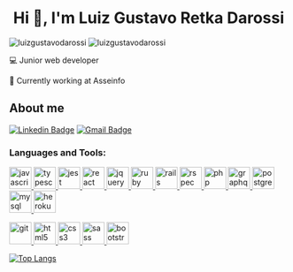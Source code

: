 <h1 align="center">Hi 👋, I'm Luiz Gustavo Retka Darossi</h1>

<!-- <img align="right" width="400px" src="./e84617ca70742151120affdfa77ebb2e-1.gif"> -->

<p disabled align="left"> 
  <img src="https://komarev.com/ghpvc/?username=luizgustavodarossi&label=Profile%20views&color=0e75b6&style=flat" alt="luizgustavodarossi" />
  <img src="https://wakatime.com/badge/user/bfeb484f-9ae9-47e1-84e4-8b21c4f629b8.svg" alt="luizgustavodarossi" />
</p>

<!-- ## I'm Luiz Gustavo Retka Darossi! -->
:computer: Junior web developer

:briefcase: Currently working at Asseinfo

## About me

[![Linkedin Badge](https://img.shields.io/badge/-LinkedIn-blue?style=flat-square&logo=Linkedin&logoColor=white&link=https://www.linkedin.com/in/luiz-gustavo-retka-darossi-78b207183/)](https://www.linkedin.com/in/luizgustavodarossi/)
[![Gmail Badge](https://img.shields.io/badge/-Gmail-c14438?style=flat-square&logo=Gmail&logoColor=white&link=mailto:luizgustavodarossi@gmail.com)](mailto:luizgustavodarossi@gmail.com)

<h3 align="left">Languages and Tools:</h3>
<p align="left"> 
  <a href="https://developer.mozilla.org/en-US/docs/Web/JavaScript" target="_blank">  
    <img src="https://cdn.jsdelivr.net/gh/devicons/devicon/icons/javascript/javascript-plain.svg" alt="javascript" width="40" height="40"/>    
  </a>
  
  <a href="https://www.typescriptlang.org/" target="_blank">     
    <img src="https://cdn.jsdelivr.net/gh/devicons/devicon/icons/typescript/typescript-plain.svg" alt="typescript" width="40" height="40"/>
  </a>
  
  <a href="https://jestjs.io/" target="_blank" rel="noreferrer">     
    <img src="https://cdn.jsdelivr.net/gh/devicons/devicon/icons/jest/jest-plain.svg" alt="jest" width="40" height="40"/>    
  </a>
  
  <a href="https://reactjs.org/" target="_blank">     
    <img src="https://cdn.jsdelivr.net/gh/devicons/devicon/icons/react/react-original.svg" alt="react" width="40" height="40"/>
  </a>
  
  <a href="https://jquery.com/" target="_blank" rel="noreferrer">     
    <img src="https://cdn.jsdelivr.net/gh/devicons/devicon/icons/jquery/jquery-original.svg" alt="jquery" width="40" height="40"/>    
  </a>
  
  <a href="https://www.ruby-lang.org/en/" target="_blank" rel="noreferrer"> 
    <img src="https://cdn.jsdelivr.net/gh/devicons/devicon/icons/ruby/ruby-original.svg" alt="ruby" width="40" height="40"/>     
  </a>
  
  <a href="https://rubyonrails.org" target="_blank" rel="noreferrer"> 
    <img src="https://cdn.jsdelivr.net/gh/devicons/devicon/icons/rails/rails-plain.svg" alt="rails" width="40" height="40"/>    
  </a>
  
  <a href="https://rspec.info/" target="_blank" rel="noreferrer"> 
    <img src="https://cdn.jsdelivr.net/gh/devicons/devicon/icons/rspec/rspec-original.svg" alt="rspec" width="40" height="40"/>    
  </a>
  
  <a href="https://www.php.net" target="_blank">     
    <img src="https://cdn.jsdelivr.net/gh/devicons/devicon/icons/php/php-plain.svg" alt="php" width="40" height="40"/>
  </a>
  
  <a href="https://graphql.org/" target="_blank" rel="noreferrer">     
    <img src="https://cdn.jsdelivr.net/gh/devicons/devicon/icons/graphql/graphql-plain.svg" alt="graphql" width="40" height="40"/>
  </a>
 
  <a href="https://www.postgresql.org/" target="_blank">     
    <img src="https://cdn.jsdelivr.net/gh/devicons/devicon/icons/postgresql/postgresql-plain.svg" alt="postgresql" width="40" height="40"/>     
  </a>
  
  <a href="https://www.mysql.com/" target="_blank">     
    <img src="https://cdn.jsdelivr.net/gh/devicons/devicon/icons/mysql/mysql-original.svg" alt="mysql" width="40" height="40"/>
  </a>
  
  <a href="https://www.heroku.com/home" target="_blank" rel="noreferrer">     
    <img src="https://cdn.jsdelivr.net/gh/devicons/devicon/icons/heroku/heroku-original.svg" alt="heroku" width="40" height="40"/>    
  </a>
</p>

<p align="left">
  <a href="https://git-scm.com/" target="_blank"> 
    <img src="https://cdn.jsdelivr.net/gh/devicons/devicon/icons/git/git-original.svg" alt="git" width="40" height="40"/>
  </a>
  
  <a href="https://www.w3.org/html/" target="_blank" rel="noreferrer">     
    <img src="https://cdn.jsdelivr.net/gh/devicons/devicon/icons/html5/html5-original.svg" alt="html5" width="40" height="40"/>
  </a>
  
  <a href="https://www.w3schools.com/css/" target="_blank" rel="noreferrer"> 
    <img src="https://cdn.jsdelivr.net/gh/devicons/devicon/icons/css3/css3-original.svg" alt="css3" width="40" height="40"/>
  </a>
  
  <a href="https://sass-lang.com" target="_blank"> 
    <img src="https://cdn.jsdelivr.net/gh/devicons/devicon/icons/sass/sass-original.svg" alt="sass" width="40" height="40"/>
  </a>
  
  <a href="https://getbootstrap.com" target="_blank"> 
    <img src="https://cdn.jsdelivr.net/gh/devicons/devicon/icons/bootstrap/bootstrap-original.svg" alt="bootstrap" width="40" height="40"/>
  </a>
</p>

[![Top Langs](https://github-readme-stats.vercel.app/api/top-langs/?username=luizgustavodarossi&layout=compact)](https://github.com/anuraghazra/github-readme-stats)
